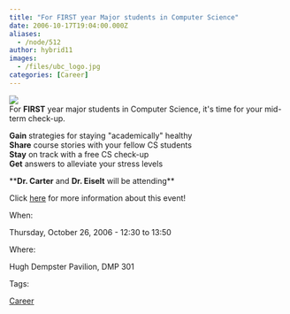 ```yaml
---
title: "For FIRST year Major students in Computer Science"
date: 2006-10-17T19:04:00.000Z
aliases:
  - /node/512
author: hybrid11
images:
  - /files/ubc_logo.jpg
categories: [Career]
---
```


![](/files/ubc_logo.jpg) \
For **FIRST** year major students in Computer Science, it's time for your mid-term check-up.

**Gain** strategies for staying "academically" healthy \
**Share** course stories with your fellow CS students \
**Stay** on track with a free CS check-up \
**Get** answers to alleviate your stress levels

\*\***Dr. Carter** and **Dr. Eiselt** will be attending\*\*

Click [here](http://www.cs.ubc.ca/events/Checkupforfirstyears.shtml) for more information about this event!

When: 

Thursday, October 26, 2006 - 12:30 to 13:50

Where: 

Hugh Dempster Pavilion, DMP 301

Tags: 

[Career](/career)
